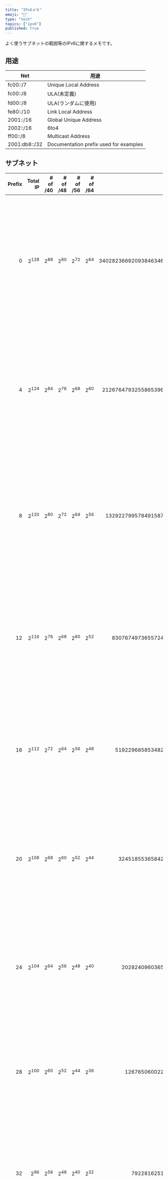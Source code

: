 ```yaml
---
title: "IPv6メモ"
emoji: "💬"
type: "tech"
topics: ["ipv6"]
published: true
---
```


よく使うサブネットの範囲等のIPv6に関するメモです。

## 用途

| Net           | 用途                                   |
| ---           | ---                                    |
| fc00::/7      | Unique Local Address                   |
| fc00::/8      | ULA(未定義)                            |
| fd00::/8      | ULA(ランダムに使用)                    |
| fe80::/10     | Link Local Address                     |
| 2001::/16     | Global Unique Address                  |
| 2002::/16     | 6to4                                   |
| ff00::/8      | Multicast Address                      |
| 2001:db8::/32 | Documentation prefix used for examples |

## サブネット

| Prefix |  Total IP |  # of /40 |  # of /48 |  # of /56 |  # of /64 |                              ローマ数字 |                                                   漢数字 |
|   ---: |      ---: |      ---: |      ---: |      ---: |      ---: |                                    ---: |                                                     ---: |
|      0 | $2^{128}$ |  $2^{88}$ |  $2^{80}$ |  $2^{72}$ |  $2^{64}$ | 340282366920938463463374607431768211456 | 340澗2823溝6692穣938𥝱4634垓6337京4607兆4317億6821万1456 |
|      4 | $2^{124}$ |  $2^{84}$ |  $2^{76}$ |  $2^{68}$ |  $2^{60}$ |  21267647932558653966460912964485513216 |  21澗2676溝4793穣2558𥝱6539垓6646京912兆9644億8551万3216 |
|      8 | $2^{120}$ |  $2^{80}$ |  $2^{72}$ |  $2^{64}$ |  $2^{56}$ |   1329227995784915872903807060280344576 |   1澗3292溝2799穣5784𥝱9158垓7290京3807兆602億8034万4576 |
|     12 | $2^{116}$ |  $2^{76}$ |  $2^{68}$ |  $2^{60}$ |  $2^{52}$ |     83076749736557242056487941267521536 |      830溝7674穣9736𥝱5572垓4205京6487兆9412億6752万1536 |
|     16 | $2^{112}$ |  $2^{72}$ |  $2^{64}$ |  $2^{56}$ |  $2^{48}$ |      5192296858534827628530496329220096 |         51溝9229穣6858𥝱5348垓2762京8530兆4963億2922万96 |
|     20 | $2^{108}$ |  $2^{68}$ |  $2^{60}$ |  $2^{52}$ |  $2^{44}$ |       324518553658426726783156020576256 |        3溝2451穣8553𥝱6584垓2672京6783兆1560億2057万6256 |
|     24 | $2^{104}$ |  $2^{64}$ |  $2^{56}$ |  $2^{48}$ |  $2^{40}$ |        20282409603651670423947251286016 |            2028穣2409𥝱6036垓5167京423兆9472億5128万6016 |
|     28 | $2^{100}$ |  $2^{60}$ |  $2^{52}$ |  $2^{44}$ |  $2^{36}$ |         1267650600228229401496703205376 |             126穣7650𥝱6002垓2822京9401兆4967億320万5376 |
|     32 |  $2^{96}$ |  $2^{56}$ |  $2^{48}$ |  $2^{40}$ |  $2^{32}$ |           79228162514264337593543950336 |               7穣9228𥝱1625垓1426京4337兆5935億4395万336 |
|     36 |  $2^{92}$ |  $2^{52}$ |  $2^{44}$ |  $2^{36}$ |  $2^{28}$ |            4951760157141521099596496896 |                  4951𥝱7601垓5714京1521兆995億9649万6896 |
|     40 |  $2^{88}$ |  $2^{48}$ |  $2^{40}$ |  $2^{32}$ |  $2^{24}$ |             309485009821345068724781056 |                    309𥝱4850垓982京1345兆687億2478万1056 |
|     44 |  $2^{84}$ |  $2^{44}$ |  $2^{36}$ |  $2^{28}$ |  $2^{20}$ |              19342813113834066795298816 |                    19𥝱3428垓1311京3834兆667億9529万8816 |
|     48 |  $2^{80}$ |  $2^{40}$ |  $2^{32}$ |  $2^{24}$ |  $2^{16}$ |               1208925819614629174706176 |                    1𥝱2089垓2581京9614兆6291億7470万6176 |
|     52 |  $2^{76}$ |  $2^{36}$ |  $2^{28}$ |  $2^{20}$ |  $2^{12}$ |                 75557863725914323419136 |                        755垓5786京3725兆9143億2341万9136 |
|     56 |  $2^{72}$ |  $2^{32}$ |  $2^{24}$ |  $2^{16}$ |   $2^{8}$ |                  4722366482869645213696 |                         47垓2236京6482兆8696億4521万3696 |
|     60 |  $2^{68}$ |  $2^{28}$ |  $2^{20}$ |  $2^{12}$ |   $2^{4}$ |                   295147905179352825856 |                          2垓9514京7905兆1793億5282万5856 |
|     64 |  $2^{64}$ |  $2^{24}$ |  $2^{16}$ |   $2^{8}$ |   $2^{0}$ |                    18446744073709551616 |                               1844京6744兆737億955万1616 |
|     68 |  $2^{60}$ |  $2^{20}$ |  $2^{12}$ |   $2^{4}$ |           |                     1152921504606846976 |                               115京2921兆5046億684万6976 |
|     72 |  $2^{56}$ |  $2^{16}$ |   $2^{8}$ |   $2^{0}$ |           |                       72057594037927936 |                                7京2057兆5940億3792万7936 |
|     76 |  $2^{52}$ |  $2^{12}$ |   $2^{4}$ |           |           |                        4503599627370496 |                                    4503兆5996億2737万496 |
|     80 |  $2^{48}$ |   $2^{8}$ |   $2^{0}$ |           |           |                         281474976710656 |                                     281兆4749億7671万656 |
|     84 |  $2^{44}$ |   $2^{4}$ |           |           |           |                          17592186044416 |                                     17兆5921億8604万4416 |
|     88 |  $2^{40}$ |   $2^{0}$ |           |           |           |                           1099511627776 |                                       1兆995億1162万7776 |
|     92 |  $2^{36}$ |           |           |           |           |                             68719476736 |                                          687億1947万6736 |
|     96 |  $2^{32}$ |           |           |           |           |                              4294967296 |                                           42億9496万7296 |
|    100 |  $2^{28}$ |           |           |           |           |                               268435456 |                                            2億6843万5456 |
|    104 |  $2^{24}$ |           |           |           |           |                                16777216 |                                               1677万7216 |
|    108 |  $2^{20}$ |           |           |           |           |                                 1048576 |                                                104万8576 |
|    112 |  $2^{16}$ |           |           |           |           |                                   65536 |                                                  6万5536 |
|    116 |  $2^{12}$ |           |           |           |           |                                    4096 |                                                     4096 |
|    120 |   $2^{8}$ |           |           |           |           |                                     256 |                                                      256 |
|    124 |   $2^{4}$ |           |           |           |           |                                      16 |                                                       16 |
|    128 |   $2^{0}$ |           |           |           |           |                                       1 |                                                        1 |

